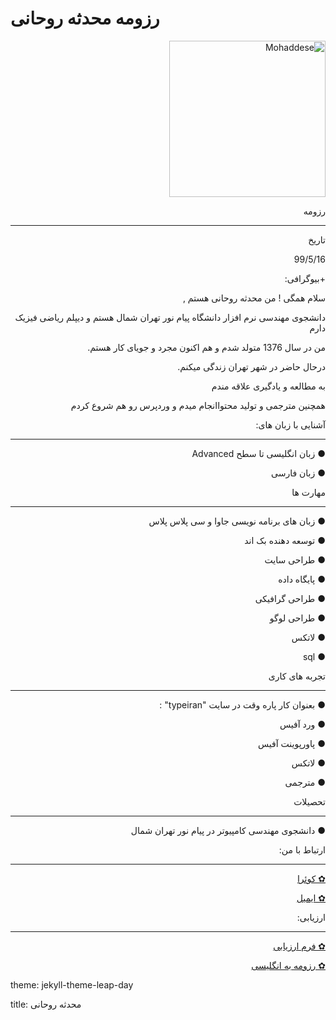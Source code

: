 # رزومه محدثه روحانی
<p dir="rtl" align="right"><img src="http://s10.picofile.com/file/8406531992/photo_2020_08_23_15_38_36.jpg" alt="Mohaddese" width="250" height="250">


<p dir="rtl" align="right">رزومه</p>

<hr/>

<p dir="rtl" align="right"> تاریخ</p>
<p dir="rtl" align="right">99/5/16</p>
<p dir="rtl" align="right">+بیوگرافی:</p>
<p dir="rtl" align="right">سلام همگی ! من محدثه روحانی هستم ,</p>
<p dir="rtl" align="right">دانشجوی مهندسی نرم افزار دانشگاه پیام نور تهران شمال هستم و دیپلم ریاضی فیزیک دارم</p>
<p dir="rtl" align="right">من در سال 1376 متولد شدم و هم اکنون مجرد و جویای کار هستم.</p>
<p dir="rtl" align="right">درحال حاضر در شهر تهران زندگی میکنم.</p>
<p dir="rtl" align="right">به مطالعه و یادگیری علاقه مندم</p>
<p dir="rtl" align="right">همچنین مترجمی و تولید محتواانجام میدم و وردپرس رو هم شروع کردم</p>


<p dir="rtl" align="right"> آشنایی با زبان های: </p>

<hr/>

 <p dir="rtl" align="right">● زبان انگلیسی تا سطح  Advanced </p>
 <p dir="rtl" align="right">● زبان فارسی</p>
 

<p dir="rtl" align="right"> مهارت ها </p>

<hr/>

 <p dir="rtl" align="right">● زبان های برنامه نویسی جاوا و سی پلاس پلاس </p>
 <p dir="rtl" align="right">● توسعه دهنده بک اند</p>
 <p dir="rtl" align="right">● طراحی سایت</p>
 <p dir="rtl" align="right">● پایگاه داده </p>
 <p dir="rtl" align="right">● طراحی گرافیکی</p>
 <p dir="rtl" align="right">● طراحی لوگو</p>
 <p dir="rtl" align="right">● لاتکس</p>
  <p dir="rtl" align="right">● sql </p>


<p dir="rtl" align="right">تجربه های کاری</p>

<hr/>

<p dir="rtl" align="right">● بعنوان کار پاره وقت در سایت "typeiran" :</p>
<p dir="rtl" align="right">● ورد آفیس</p>
<p dir="rtl" align="right">● پاورپوینت آفیس</p>
<p dir="rtl" align="right">● لاتکس</p>
<p dir="rtl" align="right">● مترجمی</p>

  
<p dir="rtl" align="right">تحصیلات</p>

<hr/>

 <p dir="rtl" align="right">● دانشجوی مهندسی کامپیوتر در پیام نور تهران شمال</p>


<p dir="rtl" align="right">ارتباط با من:</p>

<hr/>

<p dir="rtl" align="right"><a href = "mailto: https://quera.ir/profile/almas_15r">✿ کوئرا</a></p>
<p dir="rtl" align="right"><a href = "mailto: almas_15r@yahoo.com">✿ ایمیل</a></p>



<p dir="rtl" align="right">ارزیابی:</p>

<hr/>

<p dir="rtl" align="right"><a href = "mailto: http://s11.picofile.com/d/8406542876/54cf842e-f80e-4ddb-88c9-3e7f8eb75490/arzyabi.pdf">✿ فرم ارزیابی </a></p>
<p dir="rtl" align="right"><a href = "mailto: https://mohaddeserohani.github.io/">✿ رزومه به انگلیسی</a></p>


<p dir="rtl" align="right"><p>theme: jekyll-theme-leap-day</p>
<p dir="rtl" align="right"><p>title: محدثه روحانی</p>


